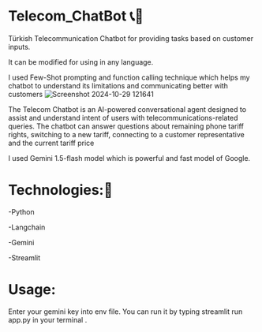 # Telecom_ChatBot 📞🤖
Türkish Telecommunication Chatbot for providing tasks based on customer inputs.

It can be modified for using in any language.

I used Few-Shot prompting and function calling technique which  helps my chatbot to understand its limitations  and communicating better with customers
![Screenshot 2024-10-29 121641](https://github.com/user-attachments/assets/3f124e8f-9e15-498c-94b8-4d30a07645d9)

The Telecom Chatbot is an AI-powered conversational agent designed to assist and understand intent of users with telecommunications-related queries. The chatbot can answer questions about remaining phone tariff rights,
switching to a new tariff, connecting to a customer representative and the current tariff price

I used Gemini 1.5-flash model which is powerful and fast model of Google.

# Technologies:📡

-Python

-Langchain

-Gemini

-Streamlit

# Usage:
Enter your gemini key into env file.
You can run it by typing streamlit run app.py in your terminal .

